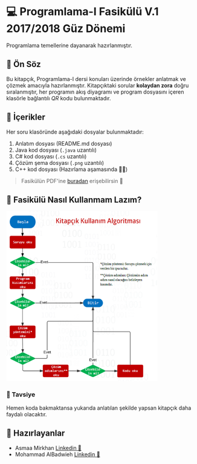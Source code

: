 # 💻 Programlama-I Fasikülü V.1 2017/2018 Güz Dönemi 
Programlama temellerine dayanarak hazırlanmıştır.

## 🎤 Ön Söz
Bu kitapçık, Programlama-I dersi konuları üzerinde örnekler anlatmak ve çözmek amacıyla hazırlanmıştır. Kitapçıktaki sorular **kolaydan zora** doğru sıralanmıştır, her programın akış diyagramı ve program dosyasını içeren klasörle bağlantılı _QR_ kodu bulunmaktadır.

## 📑 İçerikler
Her soru klasöründe aşağıdaki dosyalar bulunmaktadır:
1. Anlatım dosyası (README.md dosyası)
2. Java kod dosyası (`.java` uzantılı)
3. C# kod dosyası (`.cs` uzantılı)
4. Çözüm şema dosyası (`.png` uzantılı)
5. C++ kod dosyası (Hazırlama aşamasında 👩‍💻)

> Fasikülün PDF'ine [buradan](./res/Programlama-IKitapçığıV.1.pdf) erişebilirsin 🚩

## 📍 Fasikülü Nasıl Kullanmam Lazım?
<img src="./res/KullanmaAlgoritmasi.PNG" width="400"  />

### 🔖 Tavsiye
Hemen koda bakmaktansa yukarıda anlatılan şekilde yapsan kitapçık daha faydalı olacaktır.

## 🙌 Hazırlayanlar
- Asmaa Mirkhan [Linkedin 🔗](https://www.linkedin.com/in/asmaa-mirkhan/)
- Mohammad AlBadwieh [Linkedin 🔗](https://www.linkedin.com/in/mhdb96/)